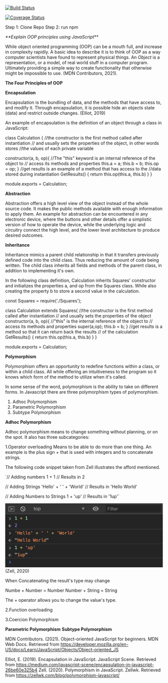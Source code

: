 

[![Build Status](https://travis-ci.com/GabrielaSaboia/calculator_js.svg?branch=master)](https://travis-ci.com/GabrielaSaboia/calculator_js.svg?branch=master)

[![Coverage Status](https://coveralls.io/repos/github/GabrielaSaboia/calculator_js/badge.svg?branch=master)](https://coveralls.io/github/GabrielaSaboia/calculator_js?branch=master)

Step 1: Clone Repo Step 2: run npm

_**Explain OOP principles using JavaScript_**

While object oriented programming (OOP) can be a mouth full, and 
increase in complexity rapidly. A basic idea to describe it
is to think of OOP as a way computer scientists have 
found to represent physical things. An _Object_ is a 
representation, or a model, of real world stuff in a computer program.
Ultimately providing a simple way to create functionality that
otherwise might be impossible to use. (MDN Contributors, 2021).



**The Four Principles of OOP**


**Encapsulation**

Encapsulation is the bundling of data, and the methods that 
have access to, and modify it. Through encapsulation, it is possible hide an 
objects state (data) and restrict outside changes. (Elliot, 2019)

An example of encapsulation is the definition of an object through 
a class in JavaScript:


class Calculation {
//the constructor is the first method called after instantiation
// and usually sets the properties of the object, in other words stores
//the values of each private variable

constructor(a, b, op){
//The "this" keyword is an internal reference of the object to
// access its methods and properties
this.a = a;
this.b = b;
this.op = op;
}
//get results is an example of a method that has access to the 
//data stored during instantiation
GetResults() {
return this.op(this.a, this.b)
}
}

module.exports = Calculation;


**Abstraction**

Abstraction offers a high level view of the object instead of the 
whole source code. It makes the public methods available with enough 
information to apply them. An example for abstraction can be 
encountered in any electronic device, where the buttons and other 
details offer a simplistic version of how to operate the device, 
while the underlying logic and circuitry connect the high level, and 
the lower level architecture to produce desired outcomes.


**Inheritance**

Inheritance mimics a parent child relationship in that it transfers
previously defined code into the child class. Thus reducing the amount
of code being written. The child class inherits all fields and methods
of the parent class, in addition to implementing it's own.

In the following class definition, Calculation inherits Squares'
constructor and initializes the properties a, and op from the
Squares class. While also creating the property b to store a 
second value in the calculation.

const Squares = require('./Squares');

class Calculation extends Squares{
//the constructor is the first method called after instantiation
// and usually sets the properties of the object
constructor(a, b, op){
//"this" is the internal reference of the object to
// access its methods and properties
super(a,op);
this.b = b;
}
//get results is a method so that it can return back the results
// of the calculation
GetResults() {
return this.op(this.a, this.b)
}
}

module.exports = Calculation;


**Polymorphism**

Polymorphism offers an opportunity to redefine functions within a class,
or within a child class. All while offering an intuitiveness to the 
program so it knows which form of the method to utilize when it's called.

In some sense of the word, polymorphism is the ability to take on
different forms. In Javascript there are three polymorphism
types of polymorphism.

1. Adhoc Polymorphism
2. Parametric Polymorphism
3. Subtype Polymorphism

**Adhoc Polymorphism**

Adhoc polymorphism means to change something without 
planning, or on the spot. It also has three subcategories:

1.Operator overloading
Means to be able to do more than one thing. 
An example is the plus sign + that is used with integers 
and to concatenate strings.

The following code snippet taken from Zell 
illustrates the afford mentioned.

\`// Adding numbers
1 + 1 // Results in 2

// Adding Strings
'Hello' + ' ' + 'World' // Results in 'Hello World'

// Adding Numbers to Strings
1 + 'up' // Results in '1up'\`

![img.png](img.png)
(Zell, 2020)

When Concatenating the result's type may change 

Numbe + Number = Number
Number + String = String

The + operator allows you to change the value's 
type.


2.Function overloading

3.Coercion Polymorphism

**Parametric Polymorphism**
**Subtype Polymorphism**


MDN Contributors. (2021). Object-oriented JavaScript for beginners. MDN Web Docs. Retrieved from https://developer.mozilla.org/en-US/docs/Learn/JavaScript/Objects/Object-oriented_JS

Elliot, E. (2019). Encapsulation in JavaScript. JavaScript Scene. Retrieved from https://medium.com/javascript-scene/encapsulation-in-javascript-26be60e325b4
Zell. (2020). Polymorphism in JavaScript. Zellwk. Retrieved from https://zellwk.com/blog/polymorphism-javascript/